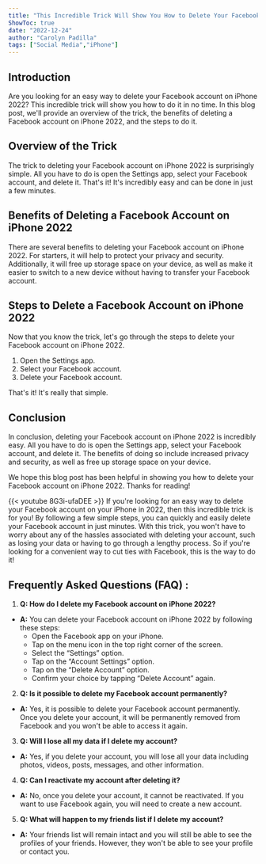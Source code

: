 ```yaml
---
title: "This Incredible Trick Will Show You How to Delete Your Facebook Account on iPhone 2022 - You Won't Believe What Happens Next!"
ShowToc: true 
date: "2022-12-24"
author: "Carolyn Padilla" 
tags: ["Social Media","iPhone"]
---
```

## Introduction
Are you looking for an easy way to delete your Facebook account on iPhone 2022? This incredible trick will show you how to do it in no time. In this blog post, we'll provide an overview of the trick, the benefits of deleting a Facebook account on iPhone 2022, and the steps to do it. 

## Overview of the Trick
The trick to deleting your Facebook account on iPhone 2022 is surprisingly simple. All you have to do is open the Settings app, select your Facebook account, and delete it. That's it! It's incredibly easy and can be done in just a few minutes.

## Benefits of Deleting a Facebook Account on iPhone 2022
There are several benefits to deleting your Facebook account on iPhone 2022. For starters, it will help to protect your privacy and security. Additionally, it will free up storage space on your device, as well as make it easier to switch to a new device without having to transfer your Facebook account. 

## Steps to Delete a Facebook Account on iPhone 2022
Now that you know the trick, let's go through the steps to delete your Facebook account on iPhone 2022. 

1. Open the Settings app.
2. Select your Facebook account.
3. Delete your Facebook account.

That's it! It's really that simple.

## Conclusion
In conclusion, deleting your Facebook account on iPhone 2022 is incredibly easy. All you have to do is open the Settings app, select your Facebook account, and delete it. The benefits of doing so include increased privacy and security, as well as free up storage space on your device. 

We hope this blog post has been helpful in showing you how to delete your Facebook account on iPhone 2022. Thanks for reading!

{{< youtube 8G3i-ufaDEE >}} 
If you're looking for an easy way to delete your Facebook account on your iPhone in 2022, then this incredible trick is for you! By following a few simple steps, you can quickly and easily delete your Facebook account in just minutes. With this trick, you won't have to worry about any of the hassles associated with deleting your account, such as losing your data or having to go through a lengthy process. So if you're looking for a convenient way to cut ties with Facebook, this is the way to do it!

## Frequently Asked Questions (FAQ) :
1. **Q: How do I delete my Facebook account on iPhone 2022?**
- **A:** You can delete your Facebook account on iPhone 2022 by following these steps: 
  - Open the Facebook app on your iPhone. 
  - Tap on the menu icon in the top right corner of the screen. 
  - Select the “Settings” option. 
  - Tap on the “Account Settings” option. 
  - Tap on the “Delete Account” option. 
  - Confirm your choice by tapping “Delete Account” again.

2. **Q: Is it possible to delete my Facebook account permanently?**
- **A:** Yes, it is possible to delete your Facebook account permanently. Once you delete your account, it will be permanently removed from Facebook and you won't be able to access it again.

3. **Q: Will I lose all my data if I delete my account?**
- **A:** Yes, if you delete your account, you will lose all your data including photos, videos, posts, messages, and other information.

4. **Q: Can I reactivate my account after deleting it?**
- **A:** No, once you delete your account, it cannot be reactivated. If you want to use Facebook again, you will need to create a new account.

5. **Q: What will happen to my friends list if I delete my account?**
- **A:** Your friends list will remain intact and you will still be able to see the profiles of your friends. However, they won't be able to see your profile or contact you.


